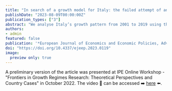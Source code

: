 ```yaml
---
title: "In search of a growth model for Italy: the failed attempt of an export-led recovery strategy?"
publishDate: "2023-08-09T00:00:00Z"
publication_types: ["3"]
abstract: "We analyse Italy’s growth pattern from 2001 to 2019 using the demand and growth regime categories proposed in the post-Keynesian tradition and recently adopted in the comparative political economy (CPE) literature. We argue that after the Global Financial and Economic Crisis (GFEC), Italy followed an export-led recovery strategy. In this respect, Germany’s growth model emerged as the successful model to follow. In the dominant view, Germany’s economic success since the mid-2000s was attributed to a series of painful but necessary economic reforms. The success of Germany’s export-led mercantilist regime became particularly attractive to Italy given the similar export-oriented manufacturing industry. However, Italy has followed the ‘wrong’ German model based on wage compression and restrictive budget policies while the ‘true’ German model is based on non-price competitiveness factors."
authors:
- admin
featured: false
publication: '*European Journal of Economics and Economic Policies, Advanced Access Articles*'
doi: "https://doi.org/10.4337/ejeep.2023.0119"
image: 
  preview only: true
---
```


A preliminary version of the article was presented at IPE Online Workshop - "Frontiers in Growth Regimes Research: Theoretical Perspectives and Country Cases" in October 2022. The video :movie_camera: can be accessed :arrow_right: [here](https://www.youtube.com/watch?v=J-xKJOUnP7Q&list=PL6Chu5X330Bql_GabMK8ZQmpZvj726OXm&index=13) :arrow_left:.
